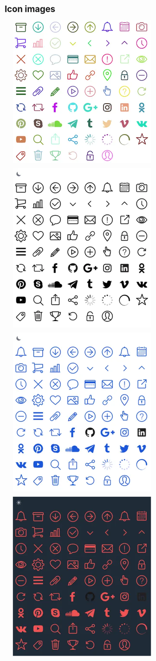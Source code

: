 # Icon images

<p align="center">
<img width="450" src="https://raw.githubusercontent.com/shinokada/svelte-evil-icons/main/static/images/evil-color.webp" />
</p>
<p align="center">
<img width="450" src="https://raw.githubusercontent.com/shinokada/svelte-evil-icons/main/static/images/evil-mono.webp" />
</p>
<p align="center">
<img width="450" src="https://raw.githubusercontent.com/shinokada/svelte-evil-icons/main/static/images/evil-tailwind.webp" />
</p>
<p align="center">
<img width="450" src="https://raw.githubusercontent.com/shinokada/svelte-evil-icons/main/static/images/evil-tailwind-dark.webp" />
</p>
